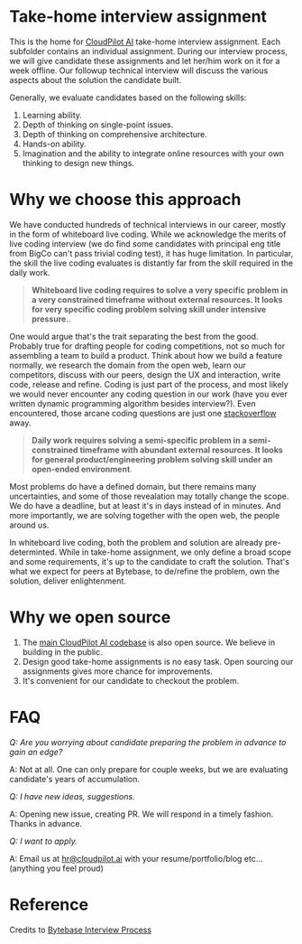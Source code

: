
# Take-home interview assignment

This is the home for [CloudPilot AI](https://cloudpilot.ai) take-home interview assignment. Each subfolder contains an individual assignment. During our interview process, we will give candidate these assignments and let her/him work on it for a week offline. Our followup technical interview will discuss the various aspects about the solution the candidate built.

Generally, we evaluate candidates based on the following skills:
1. Learning ability.
2. Depth of thinking on single-point issues.
3. Depth of thinking on comprehensive architecture.
4. Hands-on ability.
5. Imagination and the ability to integrate online resources with your own thinking to design new things.

# Why we choose this approach

We have conducted hundreds of technical interviews in our career, mostly in the form of whiteboard live coding. While we acknowledge the merits of live coding interview (we do find some candidates with principal eng title from BigCo can't pass trivial coding test), it has huge limitation. In particular, the skill the live coding evaluates is distantly far from the skill required in the daily work.

> **Whiteboard live coding requires to solve a very specific problem in a very constrained timeframe without external resources. It looks for very specific coding problem solving skill under intensive pressure.**.

One would argue that's the trait separating the best from the good. Probably true for drafting people for coding competitions, not so much for assembling a team to build a product. Think about how we build a feature normally, we research the domain from the open web, learn our competitors, discuss with our peers, design the UX and interaction, write code, release and refine. Coding is just part of the process, and most likely we would never encounter any coding question in our work (have you ever written dynamic programming algorithm besides interview?). Even encountered, those arcane coding questions are just one [stackoverflow](stackoverflow.com) away.

> **Daily work requires solving a semi-specific problem in a semi-constrained timeframe with abundant external resources. It looks for general product/engineering problem solving skill under an open-ended environment**.

Most problems do have a defined domain, but there remains many uncertainties, and some of those revealation may totally change the scope. We do have a deadline, but at least it's in days instead of in minutes. And more importantly, we are solving together with the open web, the people around us.

In whiteboard live coding, both the problem and solution are already pre-determinted. While in take-home assignment, we only define a broad scope and some requirements, it's up to the candidate to craft the solution. That's what we expect for peers at Bytebase, to de/refine the problem, own the solution, deliver enlightenment.

# Why we open source

1. The [main CloudPilot AI codebase](https://github.com/kubernetes-sigs/karpenter) is also open source. We believe in building in the public.
1. Design good take-home assignments is no easy task. Open sourcing our assignments gives more chance for improvements.
1. It's convenient for our candidate to checkout the problem.

# FAQ

_Q: Are you worrying about candidate preparing the problem in advance to gain an edge?_

A: Not at all. One can only prepare for couple weeks, but we are evaluating candidate's years of accumulation.

_Q: I have new ideas, suggestions._

A: Opening new issue, creating PR. We will respond in a timely fashion. Thanks in advance.

_Q: I want to apply._

A: Email us at hr@cloudpilot.ai with your resume/portfolio/blog etc... (anything you feel proud)

# Reference

Credits to [Bytebase Interview Process](https://github.com/bytebase/interview)
